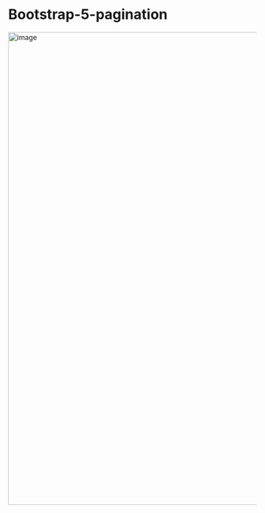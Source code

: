 # Bootstrap-5-pagination
<img width="960" alt="image" src="https://user-images.githubusercontent.com/126335732/232720191-2fc68ebc-2de1-44e8-bdd5-420ad705b86d.png">

